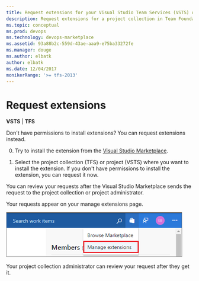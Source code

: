 ```yaml
---
title: Request extensions for your Visual Studio Team Services (VSTS) or Team Foundation Server (TFS) project
description: Request extensions for a project collection in Team Foundation Server or project in Visual Studio Team Services
ms.topic: conceptual
ms.prod: devops
ms.technology: devops-marketplace
ms.assetid: 93a88b2c-559d-43ae-aaa9-e75ba33272fe
ms.manager: douge
ms.author: elbatk
author: elbatk
ms.date: 12/04/2017
monikerRange: '>= tfs-2013'
---
```


 

# Request extensions

**VSTS** | **TFS**

Don't have permissions to install extensions? You can request extensions instead.

0. Try to install the extension from the [Visual Studio Marketplace](https://marketplace.visualstudio.com/).

0. Select the project collection (TFS) or project (VSTS) where you want to install the extension. If you don't have permissions to install the extension, you can request it now.

You can review your requests after the Visual Studio Marketplace sends the request to the project collection or project administrator.	

Your requests appear on your manage extensions page.

![Manage extensions](_img/manage-extensions-vsts.png)

Your project collection administrator can review your request after they get it.
